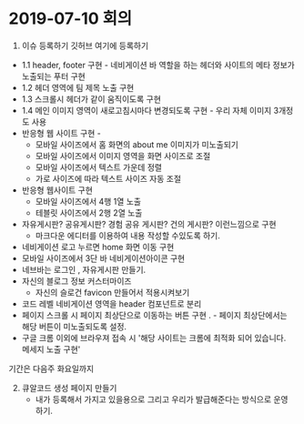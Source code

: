 # 2019-07-10 회의

1. 이슈 등록하기 깃허브 여기에 등록하기

- 1.1 header, footer 구현 - 네비게이션 바 역할을 하는 헤더와 사이트의 메타 정보가 노출되는 푸터 구현
- 1.2 헤더 영역에 팀 제목 노출 구현
- 1.3 스크롤시 헤더가 같이 움직이도록 구현
- 1.4 메인 이미지 영역이 새로고침시마다 변경되도록 구현 - 우리 자체 이미지 3개정도 사용
- 반응형 웹 사이트 구현 -
  - 모바일 사이즈에서 홈 화면의 about me 이미지가 미노출되기
  - 모바일 사이즈에서 이미지 영역을 화면 사이즈로 조절
  - 모바일 사이즈에서 텍스트 가운데 정렬
  - 가로 사이즈에 따라 텍스트 사이즈 자동 조절
- 반응형 웹사이트 구현 
  - 모바일 사이즈에서 4행 1열 노출
  - 테블릿 사이즈에서 2행 2열 노출
- 자유게시판? 공유게시판? 경험 공유 게시판? 건의 게시판? 이런느낌으로 구현
  - 마크다운 에디터를 이용하여 내용 작성할 수있도록 하기.
- 네비게이션 로고 누르면 home 화면 이동 구현
- 모바일 사이즈에서 3단 바 네비게이션아이콘 구현
- 네브바는 로그인 , 자유게시판 만들기.
- 자신의 블로그 정보 커스터마이즈
  - 자신의 슬로건 favicon 만들어서 적용시켜보기
- 코드 레벨 네비게이션 영역을 header 컴포넌트로 분리
- 페이지 스크롤 시 페이지 최상단으로 이동하는 버튼 구현 . - 페이지 최상단에서는 해당 버튼이 미노출되도록 설정.
- 구글 크롬 이외에 브라우져 접속 시 '해당 사이트는 크롬에 최적화 되어 있습니다. 메세지 노출 구현'

기간은 다음주 화요일까지



2. 큐알코드 생성 페이지 만들기
   - 내가 등록해서 가지고 있을용으로 그리고 우리가 발급해준다는 방식으로 운영하기.

